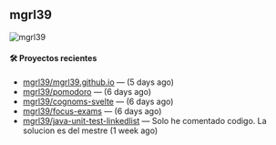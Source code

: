 ## mgrl39 
<p align="left"> <img src="https://komarev.com/ghpvc/?username=mgrbl&label=Profile%20views&color=0e75b6&style=flat" alt="mgrl39" /> </p>












#### 🛠 Proyectos recientes

- [mgrl39/mgrl39.github.io](https://github.com/mgrl39/mgrl39.github.io) —  (5 days ago)
- [mgrl39/pomodoro](https://github.com/mgrl39/pomodoro) —  (6 days ago)
- [mgrl39/cognoms-svelte](https://github.com/mgrl39/cognoms-svelte) —  (6 days ago)
- [mgrl39/focus-exams](https://github.com/mgrl39/focus-exams) —  (6 days ago)
- [mgrl39/java-unit-test-linkedlist](https://github.com/mgrl39/java-unit-test-linkedlist) — Solo he comentado codigo. La solucion es del mestre (1 week ago)




